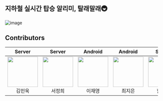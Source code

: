 ## 지하철 실시간 탑승 알리미, 탈래말래🚇
![image](https://github.com/RideOrNot/.github/assets/68229317/4bfc8fd7-81e0-4dd6-88bf-5e3d20373293)

## Contributors
| Server | Server | Android | Android | Server |
|:----------:|:----------:|:----------:|:----------:|:----------:|
| [<img src="https://avatars.githubusercontent.com/u/62949434?v=4" alt="" style="width:100px;100px;">](https://github.com/qjvk2880) <br/><div align="center">김민욱</div> | [<img src="https://avatars.githubusercontent.com/u/76868151?v=4" alt="" style="width:100px;100px;">](https://github.com/sjhlko) <br/><div align="center">서정희</div> | [<img src="https://avatars.githubusercontent.com/u/73684109?v=4" alt="" style="width:100px;100px;">](https://github.com/dioo1461) <br/><div align="center">이재영</div> | [<img src="https://avatars.githubusercontent.com/u/68229317?v=4" alt="" style="width:100px;100px;">](https://github.com/cje172) <br/><div align="center">최지은</div> | [<img src="https://avatars.githubusercontent.com/u/75677520?v=4" alt="" style="width:100px;100px;">](https://github.com/SeungHoyt) <br/><div align="center">함승호</div>  |

